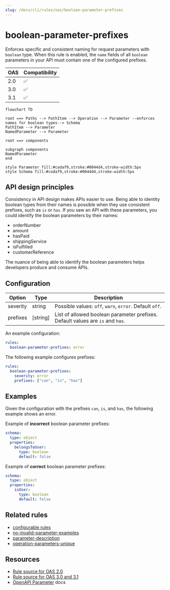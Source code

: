 ```yaml
---
slug: /docs/cli/rules/oas/boolean-parameter-prefixes
---
```


# boolean-parameter-prefixes

Enforces specific and consistent naming for request parameters with `boolean` type.
When this rule is enabled, the `name` fields of all `boolean` parameters in your API must contain one of the configured prefixes.

| OAS | Compatibility |
| --- | ------------- |
| 2.0 | ✅            |
| 3.0 | ✅            |
| 3.1 | ✅            |

```mermaid
flowchart TD

root ==> Paths --> PathItem --> Operation --> Parameter --enforces names for boolean types--> Schema
PathItem --> Parameter
NamedParameter --> Parameter

root ==> components

subgraph components
NamedParameter
end

style Parameter fill:#codaf9,stroke:#0044d4,stroke-width:5px
style Schema fill:#codaf9,stroke:#0044d4,stroke-width:5px
```

## API design principles

Consistency in API design makes APIs easier to use.
Being able to identity boolean types from their names is possible when they use consistent prefixes, such as `is` or `has`.
If you saw an API with these parameters, you could identify the boolean parameters by their names:

- orderNumber
- amount
- hasPaid
- shippingService
- isFulfilled
- customerReference

The nuance of being able to identify the boolean parameters helps developers produce and consume APIs.

## Configuration

| Option   | Type     | Description                                                                    |
| -------- | -------- | ------------------------------------------------------------------------------ |
| severity | string   | Possible values: `off`, `warn`, `error`. Default `off`.                        |
| prefixes | [string] | List of allowed boolean parameter prefixes. Default values are `is` and `has`. |

An example configuration:

```yaml
rules:
  boolean-parameter-prefixes: error
```

The following example configures prefixes:

```yaml
rules:
  boolean-parameter-prefixes:
    severity: error
    prefixes: ["can", "is", "has"]
```

## Examples

Given the configuration with the prefixes `can`, `is`, and `has`, the following example shows an error.

Example of **incorrect** boolean parameter prefixes:

```yaml
schema:
  type: object
  properties:
    belongsToUser:
      type: boolean
      default: false
```

Example of **correct** boolean parameter prefixes:

```yaml
schema:
  type: object
  properties:
    isUser:
      type: boolean
      default: false
```

## Related rules

- [configurable rules](../configurable-rules.md)
- [no-invalid-parameter-examples](./no-invalid-parameter-examples.md)
- [parameter-description](./parameter-description.md)
- [operation-parameters-unique](./operation-parameters-unique.md)

## Resources

- [Rule source for OAS 2.0](https://github.com/Redocly/redocly-cli/blob/main/packages/core/src/rules/oas2/boolean-parameter-prefixes.ts)
- [Rule source for OAS 3.0 and 3.1](https://github.com/Redocly/redocly-cli/blob/main/packages/core/src/rules/oas3/boolean-parameter-prefixes.ts)
- [OpenAPI Parameter](https://redocly.com/docs/openapi-visual-reference/parameter/) docs
